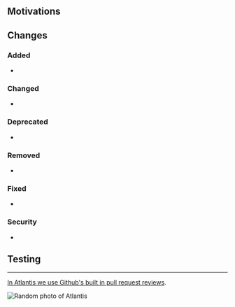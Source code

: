 <!--
  Atlantis uses Conventional Commits to track versions.
  Pull request titles should follow the following format.

  For help creating your pull request, you can [use this tool](https://atlantis.getjobber.com/pull-request-name-generator)

  <TYPE>(<optional SCOPE>): <conditionally BREAKING CHANGE:> <description>

  eg.
    fix(SCOPE): stop graphite breaking when too much pressure applied — Patch Release
    feat(SCOPE): add 'graphiteWidth' option — (Minor) Feature Release
    feat(SCOPE): BREAKING CHANGE: remove graphiteWidth option — (Major) Breaking Release

  TYPE should consist of:
    - fix: a commit of the type fix patches a bug in your codebase
    - feat: a commit of the type feat introduces a new feature to the codebase
    - docs: documentation only changes
    - build: improvements to the build system
    - refactor: a change that neither fixes a bug nor introduces a feature
    - chore: other changes that don't modify src or test files

  SCOPE should be one of:
    - components
    - components-native
    - design
    - eslint
    - generators
    - hooks
    - stylelint


  If your pull request introduces a breaking change please append `BREAKING CHANGE:` following type / scope.

  Further Reading:
    - https://www.conventionalcommits.org
    - https://github.com/commitizen/conventional-commit-types/blob/master/index.json
-->

## Motivations

<!-- Why did you do what you did? -->

## Changes

<!-- https://keepachangelog.com/en/1.0.0/ -->

### Added

- <!-- new features -->

### Changed

- <!-- changes in existing functionality -->

### Deprecated

- <!-- soon-to-be removed features -->

### Removed

- <!-- now removed features -->

### Fixed

- <!-- for any bug fixes -->

### Security

- <!-- in case of vulnerabilities -->

## Testing

<!-- How to test your changes. -->

---

[In Atlantis we use Github's built in pull request reviews](https://help.github.com/en/articles/about-pull-request-reviews).

![Random photo of Atlantis](https://loremflickr.com/672/400/atlantis)
